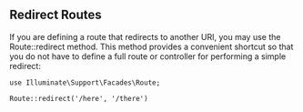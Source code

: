 ## Redirect Routes
If you are defining a route that redirects to another URI, you may use the Route::redirect method. This method
provides a convenient shortcut so that you do not have to define a full route or controller for performing a
simple redirect:

```
use Illuminate\Support\Facades\Route;

Route::redirect('/here', '/there')
```
